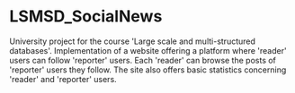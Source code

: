 # LSMSD_SocialNews
University project for the course 'Large scale and multi-structured databases'. Implementation of a website offering a platform where 'reader' users can follow 'reporter' users. Each 'reader' can browse the posts of 'reporter' users they follow. The site also offers basic statistics concerning 'reader' and 'reporter' users.
